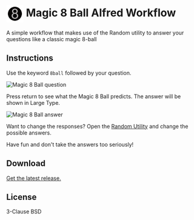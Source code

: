 # <img src='Workflow/icon.png' width='45' align='center' alt='icon'> Magic 8 Ball Alfred Workflow

A simple workflow that makes use of the Random utility to answer your questions like a classic magic 8-ball

## Instructions

Use the keyword `8ball` followed by your question.

![Magic 8 Ball question](magic-8ball-question.png)

Press return to see what the Magic 8 Ball predicts. The answer will be shown in Large Type.

![Magic 8 Ball answer](magic-8ball.png)

Want to change the responses? Open the [Random Utility](https://www.alfredapp.com/help/workflows/utilities/random/) and change the possible answers.

Have fun and don't take the answers too seriously!

## Download

[Get the latest release.](https://github.com/alfredapp/magic-8-ball-workflow/releases/latest/download/Magic.8.Ball.alfredworkflow)

## License

3-Clause BSD
